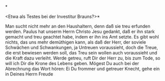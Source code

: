  <? 23 Oct 1881 ?>*

<Etwa als Testes bei der Investitur Brauns?>*

Man sucht nicht mehr an den Haushaltern, denn daß sie treu erfunden werden. 
Paulus hat unserm Herrn Christo Jesu gedankt, daß er ihn stark gemacht und treu geachtet habe, indem er ihn ins Amt setzte. Es gibt wohl nichts, das uns mehr demüthigen kann, als daß der Herr, der soviele Schwächen und Schwankungen, ja Untreuen voraussieht, doch die Treue, die erst bewiesen werden soll, das Treu sein wollen auch voraussieht und die Kraft dazu verleiht. Werde getreu, ruft Dir der Herr zu, bis zum Tode, so will ich Dir die Krone des Lebens geben. Mögest Du auch bei der Abrechnung das Wort hören: Ei Du frommer und getreuer Knecht, gehe ein in Deines Herrn Freude 